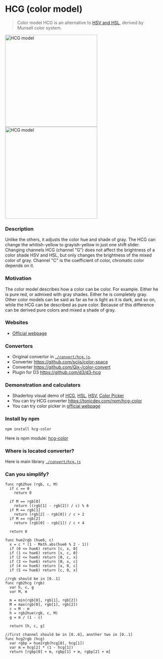 # HCG (color model)
> Color model HCG is an alternative to [HSV and HSL](https://en.wikipedia.org/wiki/HSL_and_HSV), derived by Munsell color system.

<img src="/images/figure1.png?raw=true" alt="HCG model" width="300">
<img src="/images/figure2.png?raw=true" alt="HCG model" width="300">

### Description
Unlike the others, it adjusts the color hue and shade of gray. The HCG can change the whitish-yellow to grayish-yellow in just one shift slider. Changing channels HCG (channel "G") does not affect the brightness of a color shade HSV and HSL, but only changes the brightness of the mixed color of gray. Channel "C" is the coefficient of color, chromatic color depends on it.

### Motivation
The color model describes how a color can be color. For example. Either he is pure red, or admixed with gray shades. Either he is completely gray. Other color models can be said as far as he is light as it is dark, and so on, while the HCG can be described as pure color. Because of this difference can be derived pure colors and mixed a shade of gray.

### Websites

+ [Official webpage](http://acterhd.github.io/hcg-color/)

### Convertors

+ Original convertor in [`./convert/hcg.js`](https://github.com/acterhd/hcg-color/blob/master/convert/hcg.js).
+ Converter https://github.com/scijs/color-space
+ Converter https://github.com/Qix-/color-convert
+ Plugin for D3 https://github.com/d3/d3-hcg

### Demonstration and calculators

+ Shadertoy visual demo of [HCG](https://www.shadertoy.com/view/ltSXRV), [HSL](https://www.shadertoy.com/view/XtjXRK), [HSV](https://www.shadertoy.com/view/4dVXDd), [Color Picker](https://www.shadertoy.com/view/ldK3Wh)
+ You can try HCG converter https://tonicdev.com/npm/hcg-color
+ You can try color picker in [official webpage](http://acterhd.github.io/hcg-color/)

### Install by npm

```
npm install hcg-color
```

Here is npm module: [hcg-color](https://www.npmjs.com/package/hcg-color)

### Where is located converter?

Here is main library [`./convert/hcg.js`](https://github.com/acterhd/hcg-color/blob/master/convert/hcg.js)

### Can you simplify?

```
func rgb2hue (rgb, c, M)
  if c == 0
    return 0

  if M == rgb[0]
    return ((rgb[1] - rgb[2]) / c) % 6
  if M == rgb[1]
    return (rgb[2] - rgb[0]) / c + 2
  if M == rgb[2]
    return (rgb[0] - rgb[1]) / c + 4

  return 0

func hue2rgb (hue6, c)
  x = c * (1 - Math.abs(hue6 % 2 - 1))
  if (0 <= hue6) return [c, x, 0]
  if (1 <= hue6) return [x, c, 0]
  if (2 <= hue6) return [0, c, x]
  if (3 <= hue6) return [0, x, c]
  if (4 <= hue6) return [x, 0, c]
  if (5 <= hue6) return [c, 0, x]

//rgb should be in [0..1]
func rgb2hcg (rgb)
  var h, c, g
  var M, m

  m = min(rgb[0], rgb[1], rgb[2])
  M = max(rgb[0], rgb[1], rgb[2])
  c = M - m
  h = rgb2hue(rgb, c, M)
  g = m / (1 - c)

  return [h, c, g]

//first channel should be in [0..6], another two in [0..1]
func hcg2rgb (hcg)
  var rgbp = hue2rgb(hcg[0], hcg[1])
  var m = hcg[2] * (1 - hcg[1])
  return [rgbp[0] + m, rgbp[1] + m, rgbp[2] + m]
```
